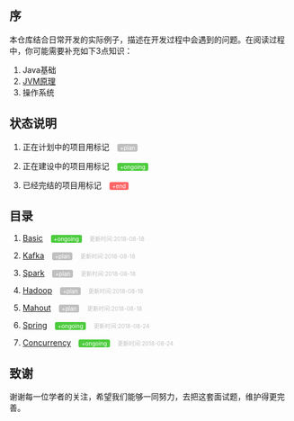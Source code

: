 <link href="https://cdn.bootcss.com/bootstrap/4.1.1/css/bootstrap-grid.css" rel="stylesheet">
<style>
.state{
    color: white;
    border-radius: 3px;
    font-size: 10px;
    margin-left:10px;
    padding: 1px 5px;
}
.state-plan{
    background: #c0c0c0;
}
.state-ongoing{
    background: #4dcc3e;
}
.state-end{
    background: #ff6666;
}
.tip{
    color: #c0c0c0;
    font-size: 10px;
    margin-left: 10px;
}
</style>

## 序
本仓库结合日常开发的实际例子，描述在开发过程中会遇到的问题。在阅读过程中，你可能需要补充如下3点知识：

1. Java基础
2. <a href="./resources/jvms8.pdf">JVM原理</a>
3. 操作系统

## 状态说明
1. 正在计划中的项目用标记
<span class="state state-plan">+plan</span>

2. 正在建设中的项目用标记
<span class="state state-ongoing">+ongoing</span>

3. 已经完结的项目用标记
<span class="state state-end">+end</span>

## 目录
1. <a href='./basic/'>Basic</a>
<span class="state state-ongoing">+ongoing</span>
<span class="tip">更新时间:2018-08-18</span>

2. <a href='./kafka/'>Kafka</a>
<span class="state state-plan">+plan</span>
<span class="tip">更新时间:2018-08-18</span>

3. <a href='./spark/'>Spark</a>
<span class="state state-plan">+plan</span>
<span class="tip">更新时间:2018-08-18</span>

4. <a href='./hadoop/'>Hadoop</a>
<span class="state state-plan">+plan</span>
<span class="tip">更新时间:2018-08-18</span>

5. <a href='./mahout/'>Mahout</a>
<span class="state state-plan">+plan</span>
<span class="tip">更新时间:2018-08-18</span>

6. <a href='./spring/'>Spring</a>
<span class="state state-ongoing">+ongoing</span>
<span class="tip">更新时间:2018-08-24</span>

7. <a href='./concurrency/'>Concurrency</a>
<span class="state state-ongoing">+ongoing</span>
<span class="tip">更新时间:2018-08-24</span>


## 致谢
谢谢每一位学者的关注，希望我们能够一同努力，去把这套面试题，维护得更完善。
